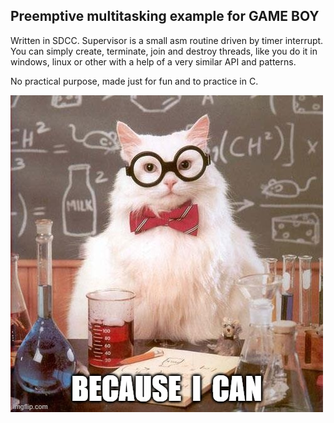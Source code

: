 Preemptive multitasking example for GAME BOY
--------------------------------------------

Written in SDCC. Supervisor is a small asm routine driven by timer interrupt. 
You can simply create, terminate, join and destroy threads, like you do it in 
windows, linux or other with a help of a very similar API and patterns.

No practical purpose, made just for fun and to practice in C.

![because i can](/logo.png)
